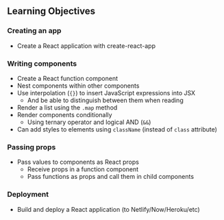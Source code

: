 ## Learning Objectives

### Creating an app

- Create a React application with create-react-app

### Writing components

- Create a React function component
- Nest components within other components
- Use interpolation (`{}`) to insert JavaScript expressions into JSX
  - And be able to distinguish between them when reading
- Render a list using the `.map` method
- Render components conditionally
  - Using ternary operator and logical AND (`&&`)
- Can add styles to elements using `className` (instead of `class` attribute)

### Passing props

- Pass values to components as React props
  - Receive props in a function component
  - Pass functions as props and call them in child components

### Deployment

- Build and deploy a React application (to Netlify/Now/Heroku/etc)
